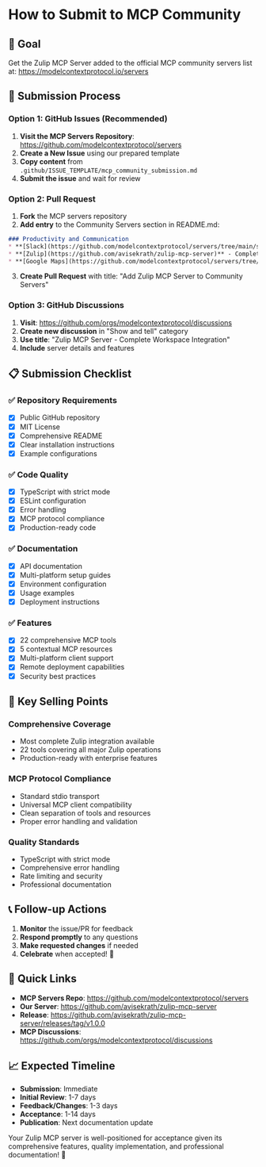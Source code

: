# How to Submit to MCP Community

## 🎯 Goal
Get the Zulip MCP Server added to the official MCP community servers list at:
https://modelcontextprotocol.io/servers

## 📝 Submission Process

### Option 1: GitHub Issues (Recommended)
1. **Visit the MCP Servers Repository**: https://github.com/modelcontextprotocol/servers
2. **Create a New Issue** using our prepared template
3. **Copy content** from `.github/ISSUE_TEMPLATE/mcp_community_submission.md`
4. **Submit the issue** and wait for review

### Option 2: Pull Request
1. **Fork** the MCP servers repository
2. **Add entry** to the Community Servers section in README.md:

```markdown
### Productivity and Communication
* **[Slack](https://github.com/modelcontextprotocol/servers/tree/main/src/slack)** - Channel management and messaging capabilities
* **[Zulip](https://github.com/avisekrath/zulip-mcp-server)** - Complete Zulip workspace integration with 22 tools for messaging, channels, users, and file operations
* **[Google Maps](https://github.com/modelcontextprotocol/servers/tree/main/src/google-maps)** - Location services, directions, and place details
```

3. **Create Pull Request** with title: "Add Zulip MCP Server to Community Servers"

### Option 3: GitHub Discussions
1. **Visit**: https://github.com/orgs/modelcontextprotocol/discussions
2. **Create new discussion** in "Show and tell" category
3. **Use title**: "Zulip MCP Server - Complete Workspace Integration"
4. **Include** server details and features

## 📋 Submission Checklist

### ✅ **Repository Requirements**
- [x] Public GitHub repository
- [x] MIT License
- [x] Comprehensive README
- [x] Clear installation instructions
- [x] Example configurations

### ✅ **Code Quality**
- [x] TypeScript with strict mode
- [x] ESLint configuration
- [x] Error handling
- [x] MCP protocol compliance
- [x] Production-ready code

### ✅ **Documentation**
- [x] API documentation
- [x] Multi-platform setup guides
- [x] Environment configuration
- [x] Usage examples
- [x] Deployment instructions

### ✅ **Features**
- [x] 22 comprehensive MCP tools
- [x] 5 contextual MCP resources
- [x] Multi-platform client support
- [x] Remote deployment capabilities
- [x] Security best practices

## 🎯 Key Selling Points

### **Comprehensive Coverage**
- Most complete Zulip integration available
- 22 tools covering all major Zulip operations
- Production-ready with enterprise features

### **MCP Protocol Compliance**
- Standard stdio transport
- Universal MCP client compatibility
- Clean separation of tools and resources
- Proper error handling and validation

### **Quality Standards**
- TypeScript with strict mode
- Comprehensive error handling
- Rate limiting and security
- Professional documentation

## 📞 Follow-up Actions

1. **Monitor** the issue/PR for feedback
2. **Respond promptly** to any questions
3. **Make requested changes** if needed
4. **Celebrate** when accepted! 🎉

## 🔗 Quick Links

- **MCP Servers Repo**: https://github.com/modelcontextprotocol/servers
- **Our Server**: https://github.com/avisekrath/zulip-mcp-server
- **Release**: https://github.com/avisekrath/zulip-mcp-server/releases/tag/v1.0.0
- **MCP Discussions**: https://github.com/orgs/modelcontextprotocol/discussions

## 📈 Expected Timeline

- **Submission**: Immediate
- **Initial Review**: 1-7 days
- **Feedback/Changes**: 1-3 days
- **Acceptance**: 1-14 days
- **Publication**: Next documentation update

Your Zulip MCP server is well-positioned for acceptance given its comprehensive features, quality implementation, and professional documentation! 🚀